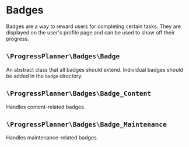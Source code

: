 # Badges

Badges are a way to reward users for completing certain tasks. They are displayed on the user's profile page and can be used to show off their progress.

## `\ProgressPlanner\Badges\Badge`

An abstract class that all badges should extend. Individual badges should be added in the `badge` directory.

## `\ProgressPlanner\Badges\Badge_Content`

Handles content-related badges.

## `\ProgressPlanner\Badges\Badge_Maintenance`

Handles maintenance-related badges.
